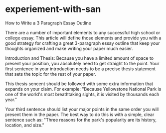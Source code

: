 # experiement-with-san
How to Write a 3 Paragraph Essay Outline

There are a number of important elements to any successful high school or college essay. This article will define those elements and provide you with a good strategy for crafting a great 3-paragraph essay outline that keep your thoughts organized and make writing your paper much easier.

Introduction and Thesis: Because you have a limited amount of space to present your position, you absolutely need to get straight to the point. Your first sentence in your introduction needs to be a precise thesis statement that sets the topic for the rest of your paper.


This thesis sencent should be followed with some extra information that expands on your claim. For example: "Because Yellowstone National Park is one of the world's most breathtaking sights, it is visited by thousands each year."

Your third sentence should list your major points in the same order you will present them in the paper. The best way to do this is with a simple, clear sentence such as: "Three reasons for the park's popularity are its history, location, and size."
